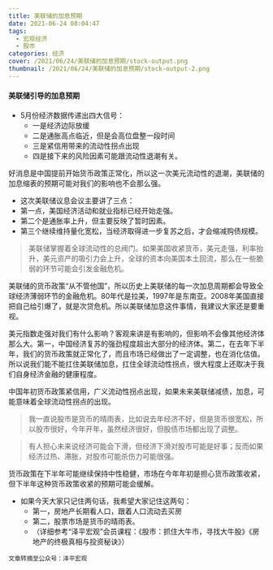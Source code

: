 ```yaml
---
title: 美联储的加息预期
date: 2021-06-24 08:04:47
tags:
  - 宏观经济
  - 股市
categories: 经济
cover: /2021/06/24/美联储的加息预期/stock-output.png
thumbnail: /2021/06/24/美联储的加息预期/stock-output-2.png
---
```


#### 美联储引导的加息预期

* 5月份经济数据传递出四大信号：
  * 一是经济边际放缓
  * 二是通胀高点临近，但是会高位盘整一段时间
  * 三是紧信用带来的流动性拐点出现
  * 四是接下来的风险因素可能跟流动性退潮有关。

 好消息是中国提前开始货币政策正常化，所以这一次美元流动性的退潮，美联储的加息缩表的预期可能对我们的影响也不会那么强。

<!--more-->

* 这次美联储议息会议主要讲了三点：
 * 第一点，美国经济活动和就业指标已经开始走强。
 * 第二个是通胀率上升，但主要反映了暂时因素。
 * 第三个继续维持量化宽松，当经济取得进一步复苏之后，才会缩减购债规模。

>  美联储掌握着全球流动性的总阀门。如果美国收紧货币，美元走强，利率抬升，美元资产的吸引力会上升，全球的资本向美国本土回流，那么在一些脆弱的环节可能会引发金融危机。


美联储的货币政策“从不管他国”，所以历史上美联储的每一次加息周期都会导致全球经济薄弱环节的金融危机。80年代是拉美，1997年是东南亚。2008年美国直接把自己给引爆了，就是次贷危机。所以美联储加息这件事情，我建议大家还是要重视。



美元指数走强对我们有什么影响？客观来讲是有影响的，但影响不会像其他经济体那么大。第一，中国经济复苏的强劲程度超出大部分的经济体。第二，在去年下半年，我们的货币政策就正常化了，而且市场已经做出了一定调整，也在消化估值。所以说我们能不能扛住美联储加息，扛住全球流动性拐点，很大程度上还取决于我们自身经济金融的健康程度。

 

中国年初货币政策紧信用，广义流动性拐点出现，如果未来美联储减债，加息，可能意味着全球流动性拐点的出现。

> 我一直说股市是货币的晴雨表，比如说去年经济不好，但是货币很宽松，所以股市很好，今年开年，虽然经济很好，但股债市场都出现了调整。

> 有人担心未来说经济可能会下滑，但经济下滑对股市可能是好事；反而如果经济过热、滞胀，对股市可能杀伤力可能很强。

 

货币政策在下半年可能继续保持中性稳健，市场在今年年初是担心货币政策收紧，但下半年这种货币政策收紧的预期可能会缓解。

 

* 如果今天大家只记住两句话，我希望大家记住这两句：
  * 第一，房地产长期看人口，跟着人口流动去买房
  * 第二，股票市场是货币的晴雨表。
  * （详细参考“泽平宏观”会员课程：《股市：抓住大牛市，寻找大牛股》《房地产的终极真相与投资秘诀》）

```
文章转摘至公众号：泽平宏观
```

